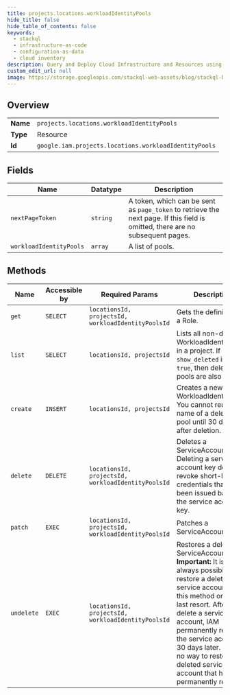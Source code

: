 ```yaml
---
title: projects.locations.workloadIdentityPools
hide_title: false
hide_table_of_contents: false
keywords:
  - stackql
  - infrastructure-as-code
  - configuration-as-data
  - cloud inventory
description: Query and Deploy Cloud Infrastructure and Resources using SQL
custom_edit_url: null
image: https://storage.googleapis.com/stackql-web-assets/blog/stackql-blog-post-featured-image.png
---
```

  
    

## Overview
<table><tbody>
<tr><td><b>Name</b></td><td><code>projects.locations.workloadIdentityPools</code></td></tr>
<tr><td><b>Type</b></td><td>Resource</td></tr>
<tr><td><b>Id</b></td><td><code>google.iam.projects.locations.workloadIdentityPools</code></td></tr>
</tbody></table>

## Fields
| Name | Datatype | Description |
| ---- | -------- | ----------- |
| `nextPageToken` | `string` | A token, which can be sent as `page_token` to retrieve the next page. If this field is omitted, there are no subsequent pages. |
| `workloadIdentityPools` | `array` | A list of pools. |
## Methods
| Name | Accessible by | Required Params | Description |
| ---- | ------------- | --------------- | ----------- |
| `get` | `SELECT` | `locationsId, projectsId, workloadIdentityPoolsId` | Gets the definition of a Role. |
| `list` | `SELECT` | `locationsId, projectsId` | Lists all non-deleted WorkloadIdentityPools in a project. If `show_deleted` is set to `true`, then deleted pools are also listed. |
| `create` | `INSERT` | `locationsId, projectsId` | Creates a new WorkloadIdentityPool. You cannot reuse the name of a deleted pool until 30 days after deletion. |
| `delete` | `DELETE` | `locationsId, projectsId, workloadIdentityPoolsId` | Deletes a ServiceAccountKey. Deleting a service account key does not revoke short-lived credentials that have been issued based on the service account key. |
| `patch` | `EXEC` | `locationsId, projectsId, workloadIdentityPoolsId` | Patches a ServiceAccount. |
| `undelete` | `EXEC` | `locationsId, projectsId, workloadIdentityPoolsId` | Restores a deleted ServiceAccount. **Important:** It is not always possible to restore a deleted service account. Use this method only as a last resort. After you delete a service account, IAM permanently removes the service account 30 days later. There is no way to restore a deleted service account that has been permanently removed. |
